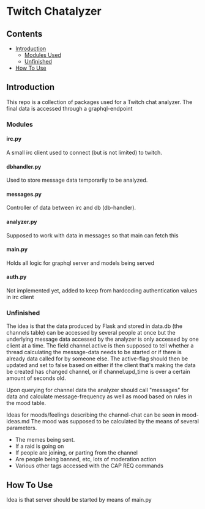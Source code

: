 # Twitch Chatalyzer

## Contents
- [Introduction](#introduction)
    - [Modules Used](#modules)
    - [Unfinished](#unfinished)
- [How To Use](#how-to-use)

## Introduction

This repo is a collection of packages used for a Twitch chat analyzer.
The final data is accessed through a graphql-endpoint 

### Modules 

#### irc.py
A small irc client used to connect (but is not limited) to twitch.

#### dbhandler.py
Used to store message data temporarily to be analyzed.

#### messages.py
Controller of data between irc and db (db-handler).

#### analyzer.py
Supposed to work with data in messages so that main can fetch this

#### main.py
Holds all logic for graphql server and models being served

#### auth.py
Not implemented yet, added to keep from hardcoding authentication values in irc client

### Unfinished

The idea is that the data produced by Flask and stored in data.db (the channels table) 
can be accessed by several people at once but the underlying message data accessed by the analyzer
is only accessed by one client at a time. The field channel.active is then supposed to 
tell whether a thread calculating the message-data needs to be started or if there is already data 
called for by someone else. The active-flag should then be updated and set to false based on either if
the client that's making the data be created has changed channel, or if channel.upd_time is over a
certain amount of seconds old.

Upon querying for channel data the analyzer should call "messages" for data 
and calculate message-frequency as well as mood based on rules in the mood table.

Ideas for moods/feelings describing the channel-chat can be seen in mood-ideas.md
The mood was supposed to be calculated by the means of several parameters. 
- The memes being sent.
- If a raid is going on 
- If people are joining, or parting from the channel
- Are people being banned, etc, lots of moderation action
- Various other tags accessed with the CAP REQ commands 



## How To Use

Idea is that server should be started by means of main.py




